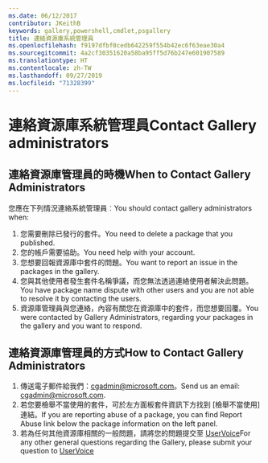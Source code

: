 ```yaml
---
ms.date: 06/12/2017
contributor: JKeithB
keywords: gallery,powershell,cmdlet,psgallery
title: 連絡資源庫系統管理員
ms.openlocfilehash: f9197dfbf0cedb642259f554b42ec6f63eae30a4
ms.sourcegitcommit: 4a2cf30351620a58ba95ff5d76b247e601907589
ms.translationtype: HT
ms.contentlocale: zh-TW
ms.lasthandoff: 09/27/2019
ms.locfileid: "71328399"
---
```

# <a name="contact-gallery-administrators"></a><span data-ttu-id="50ea5-103">連絡資源庫系統管理員</span><span class="sxs-lookup"><span data-stu-id="50ea5-103">Contact Gallery administrators</span></span>

## <a name="when-to-contact-gallery-administrators"></a><span data-ttu-id="50ea5-104">連絡資源庫管理員的時機</span><span class="sxs-lookup"><span data-stu-id="50ea5-104">When to Contact Gallery Administrators</span></span>

<span data-ttu-id="50ea5-105">您應在下列情況連絡系統管理員︰</span><span class="sxs-lookup"><span data-stu-id="50ea5-105">You should contact gallery administrators when:</span></span>

1. <span data-ttu-id="50ea5-106">您需要刪除已發行的套件。</span><span class="sxs-lookup"><span data-stu-id="50ea5-106">You need to delete a package that you published.</span></span>
2. <span data-ttu-id="50ea5-107">您的帳戶需要協助。</span><span class="sxs-lookup"><span data-stu-id="50ea5-107">You need help with your account.</span></span>
3. <span data-ttu-id="50ea5-108">您想要回報資源庫中套件的問題。</span><span class="sxs-lookup"><span data-stu-id="50ea5-108">You want to report an issue in the packages in the gallery.</span></span>
4. <span data-ttu-id="50ea5-109">您與其他使用者發生套件名稱爭議，而您無法透過連絡使用者解決此問題。</span><span class="sxs-lookup"><span data-stu-id="50ea5-109">You have package name dispute with other users and you are not able to resolve it by contacting the users.</span></span>
5. <span data-ttu-id="50ea5-110">資源庫管理員與您連絡，內容有關您在資源庫中的套件，而您想要回覆。</span><span class="sxs-lookup"><span data-stu-id="50ea5-110">You were contacted by Gallery Administrators, regarding your packages in the gallery and you want to respond.</span></span>

## <a name="how-to-contact-gallery-administrators"></a><span data-ttu-id="50ea5-111">連絡資源庫管理員的方式</span><span class="sxs-lookup"><span data-stu-id="50ea5-111">How to Contact Gallery Administrators</span></span>

1. <span data-ttu-id="50ea5-112">傳送電子郵件給我們：cgadmin@microsoft.com。</span><span class="sxs-lookup"><span data-stu-id="50ea5-112">Send us an email: cgadmin@microsoft.com.</span></span>
2. <span data-ttu-id="50ea5-113">若您要檢舉不當使用的套件，可於左方面板套件資訊下方找到 [檢舉不當使用] 連結。</span><span class="sxs-lookup"><span data-stu-id="50ea5-113">If you are reporting abuse of a package, you can find Report Abuse link below the package information on the left panel.</span></span>
3. <span data-ttu-id="50ea5-114">若為任何其他資源庫相關的一般問題，請將您的問題提交至 [UserVoice](http://windowsserver.uservoice.com/forums/301869-powershell)</span><span class="sxs-lookup"><span data-stu-id="50ea5-114">For any other general questions regarding the Gallery, please submit your question to [UserVoice](http://windowsserver.uservoice.com/forums/301869-powershell)</span></span>
